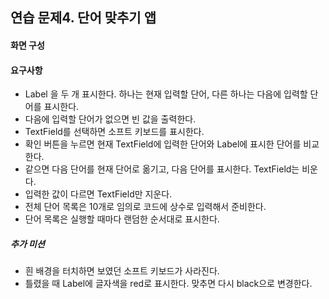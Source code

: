 ## 연습 문제4. 단어 맞추기 앱

#### 화면 구성

#### 요구사항

- Label 을 두 개 표시한다. 하나는 현재 입력할 단어, 다른 하나는 다음에 입력할 단어를 표시한다.
- 다음에 입력할 단어가 없으면 빈 값을 출력한다.
- TextField를 선택하면 소프트 키보드를 표시한다.
- 확인 버튼을 누르면 현재 TextField에 입력한 단어와 Label에 표시한 단어를 비교한다.
- 같으면 다음 단어를 현재 단어로 옮기고, 다음 단어를 표시한다. TextField는 비운다.
- 입력한 값이 다르면 TextField만 지운다.
- 전체 단어 목록은 10개로 임의로 코드에 상수로 입력해서 준비한다.
- 단어 목록은 실행할 때마다 랜덤한 순서대로 표시한다.

##### 추가 미션

- 흰 배경을 터치하면 보였던 소프트 키보드가 사라진다.
- 틀렸을 때 Label에 글자색을 red로 표시한다. 맞추면 다시 black으로 변경한다.